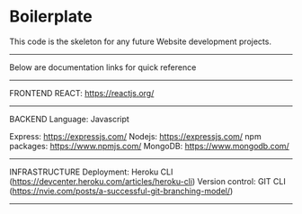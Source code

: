 # Boilerplate
This code is the skeleton for any future Website development projects. 

____________________________________
Below are documentation links for quick reference
_______________________
FRONTEND
REACT: https://reactjs.org/
________________
BACKEND
Language: Javascript

Express: https://expressjs.com/ 
Nodejs: https://expressjs.com/
npm packages: https://www.npmjs.com/
MongoDB: https://www.mongodb.com/
_______________________
INFRASTRUCTURE
Deployment: Heroku CLI 
(https://devcenter.heroku.com/articles/heroku-cli)
Version control: GIT CLI
(https://nvie.com/posts/a-successful-git-branching-model/)
_______________________
